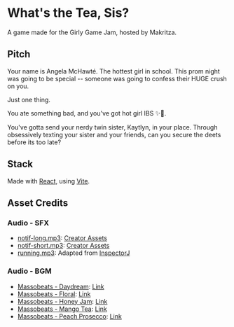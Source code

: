 # What's the Tea, Sis?

A game made for the Girly Game Jam, hosted by Makritza.

## Pitch

Your name is Angela McHawté. The hottest girl in school. This prom night was going to be special -- someone was going to confess their HUGE crush on you. 

Just one thing. 

You ate something bad, and you've got hot girl IBS ✨🚽. 

You've gotta send your nerdy twin sister, Kaytlyn, in your place. Through obsessively texting your sister and your friends, can you secure the deets before its too late?

## Stack
Made with [React](https://react.dev), using [Vite](https://vite.dev).

## Asset Credits
### Audio - SFX
- [notif-long.mp3](last-night-app/public/assets/audio/sfx/notif-long.mp3): [Creator Assets](https://www.youtube.com/channel/UCDEeP2ywYaTdO8YmvNmp-Tw)
- [notif-short.mp3](last-night-app/public/assets/audio/sfx/notif-long.mp3): [Creator Assets](https://www.youtube.com/channel/UCDEeP2ywYaTdO8YmvNmp-Tw)
- [running.mp3](last-night-app/public/assets/audio/sfx/running.mp3): Adapted from [InspectorJ](https://freesound.org/people/InspectorJ/)

### Audio - BGM
- [Massobeats - Daydream](last-night-app/public/assets/audio/bgm/massobeats-daydream.mp3): [Link](https://freetouse.com/music/massobeats/daydream)
- [Massobeats - Floral](last-night-app/public/assets/audio/bgm/massobeats-floral.mp3): [Link](https://freetouse.com/music/massobeats/floral)
- [Massobeats - Honey Jam](last-night-app/public/assets/audio/bgm/massobeats-honey_jam.mp3): [Link](https://freetouse.com/music/massobeats/honey-jam)
- [Massobeats - Mango Tea](last-night-app/public/assets/audio/bgm/massobeats-mango_tea.mp3): [Link](https://freetouse.com/music/massobeats/mango-tea)
- [Massobeats - Peach Prosecco](last-night-app/public/assets/audio/bgm/massobeats-peach_prosecco.mp3): [Link](https://freetouse.com/music/massobeats/peach-prosecco)
